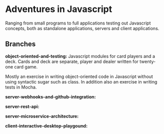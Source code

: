 # Adventures in Javascript
Ranging from small programs to full applications testing out Javascript concepts, both as standalone applications, servers and client applications.

## Branches

**object-oriented-and-testing:** 
Javascript modules for card players and a deck. Cards and deck are separate, player and dealer written for twenty-one card game.

Mostly an exercise in writing object-oriented code in Javascript without using syntactic sugar such as class. In addition also an exercise in writing tests in Mocha.

**server-webhooks-and-github-integration:**

**server-rest-api:**

**server-microservice-architecture:**

**client-interactive-desktop-playgound:**
